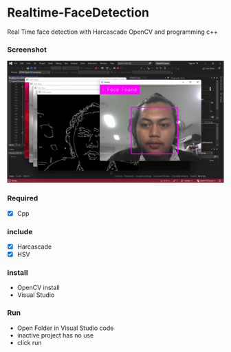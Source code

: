 # Realtime-FaceDetection
Real Time face detection with Harcascade OpenCV and programming c++

### Screenshot
![alt text](https://github.com/dansecret/Realtime-FaceDetection/blob/master/Resources/Picture/ss1.png)

### Required
- [x] Cpp

### include 
- [x] Harcascade
- [x] HSV

### install
- OpenCV install
- Visual Studio

### Run
- Open Folder in Visual Studio code 
- inactive project has no use
- click run
